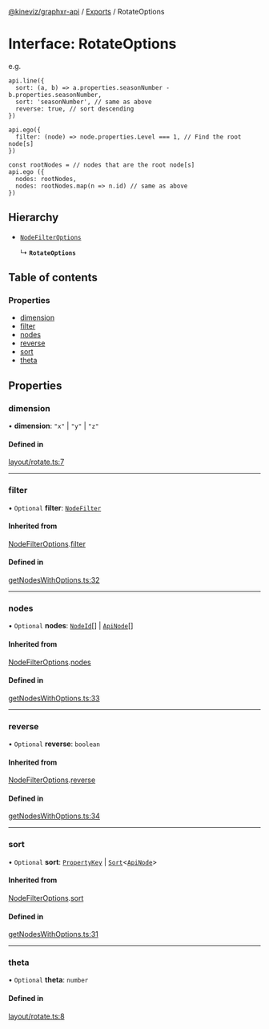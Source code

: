 [@kineviz/graphxr-api](../README.md) / [Exports](../modules.md) / RotateOptions

# Interface: RotateOptions

e.g.

```
api.line({
  sort: (a, b) => a.properties.seasonNumber - b.properties.seasonNumber,
  sort: 'seasonNumber', // same as above
  reverse: true, // sort descending
})

api.ego({
  filter: (node) => node.properties.Level === 1, // Find the root node[s]
})

const rootNodes = // nodes that are the root node[s]
api.ego ({
  nodes: rootNodes,
  nodes: rootNodes.map(n => n.id) // same as above
})
```

## Hierarchy

- [`NodeFilterOptions`](NodeFilterOptions.md)

  ↳ **`RotateOptions`**

## Table of contents

### Properties

- [dimension](RotateOptions.md#dimension)
- [filter](RotateOptions.md#filter)
- [nodes](RotateOptions.md#nodes)
- [reverse](RotateOptions.md#reverse)
- [sort](RotateOptions.md#sort)
- [theta](RotateOptions.md#theta)

## Properties

### dimension

• **dimension**: ``"x"`` \| ``"y"`` \| ``"z"``

#### Defined in

[layout/rotate.ts:7](https://bitbucket.org/kineviz/graphxr-api/src/c752a8c/src/layout/rotate.ts#lines-7)

___

### filter

• `Optional` **filter**: [`NodeFilter`](../modules.md#nodefilter)

#### Inherited from

[NodeFilterOptions](NodeFilterOptions.md).[filter](NodeFilterOptions.md#filter)

#### Defined in

[getNodesWithOptions.ts:32](https://bitbucket.org/kineviz/graphxr-api/src/c752a8c/src/getNodesWithOptions.ts#lines-32)

___

### nodes

• `Optional` **nodes**: [`NodeId`](../modules.md#nodeid)[] \| [`ApiNode`](../classes/ApiNode.md)[]

#### Inherited from

[NodeFilterOptions](NodeFilterOptions.md).[nodes](NodeFilterOptions.md#nodes)

#### Defined in

[getNodesWithOptions.ts:33](https://bitbucket.org/kineviz/graphxr-api/src/c752a8c/src/getNodesWithOptions.ts#lines-33)

___

### reverse

• `Optional` **reverse**: `boolean`

#### Inherited from

[NodeFilterOptions](NodeFilterOptions.md).[reverse](NodeFilterOptions.md#reverse)

#### Defined in

[getNodesWithOptions.ts:34](https://bitbucket.org/kineviz/graphxr-api/src/c752a8c/src/getNodesWithOptions.ts#lines-34)

___

### sort

• `Optional` **sort**: [`PropertyKey`](../modules.md#propertykey) \| [`Sort`](../modules.md#sort)<[`ApiNode`](../classes/ApiNode.md)\>

#### Inherited from

[NodeFilterOptions](NodeFilterOptions.md).[sort](NodeFilterOptions.md#sort)

#### Defined in

[getNodesWithOptions.ts:31](https://bitbucket.org/kineviz/graphxr-api/src/c752a8c/src/getNodesWithOptions.ts#lines-31)

___

### theta

• `Optional` **theta**: `number`

#### Defined in

[layout/rotate.ts:8](https://bitbucket.org/kineviz/graphxr-api/src/c752a8c/src/layout/rotate.ts#lines-8)
